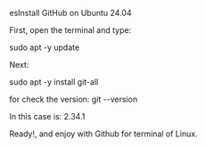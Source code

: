 esInstall GitHub on Ubuntu 24.04

First, open the terminal and type:

sudo apt -y update 

Next: 

sudo apt -y install git-all

for check the version:
git --version

In this case is:
2.34.1

Ready!, and enjoy with Github for terminal of Linux.

